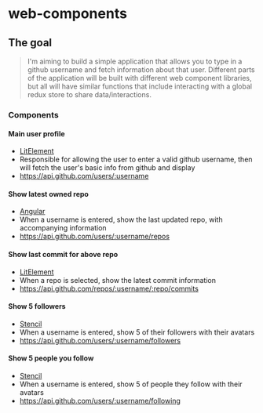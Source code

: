 # web-components

## The goal
> I'm aiming to build a simple application that allows you to type in a github username and fetch information about that user. Different parts of the application will be built with different web component libraries, but all will have similar functions that include interacting with a global redux store to share data/interactions.

### Components
#### Main user profile
  - [LitElement](https://lit-element.polymer-project.org/)
  - Responsible for allowing the user to enter a valid github username, then will fetch the user's basic info from github and display
  - https://api.github.com/users/:username

#### Show latest owned repo
  - [Angular](https://angular.io/guide/elements)
  - When a username is entered, show the last updated repo, with accompanying information
  - https://api.github.com/users/:username/repos

#### Show last commit for above repo
  - [LitElement](https://lit-element.polymer-project.org/)
  - When a repo is selected, show the latest commit information
  - https://api.github.com/repos/:username/:repo/commits

#### Show 5 followers
  - [Stencil](https://stenciljs.com/)
  - When a username is entered, show 5 of their followers with their avatars
  - https://api.github.com/users/:username/followers

#### Show 5 people you follow
  - [Stencil](https://stenciljs.com/)
  - When a username is entered, show 5 of people they follow with their avatars
  - https://api.github.com/users/:username/following
